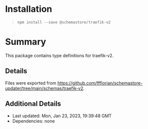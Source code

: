 # Installation
> `npm install --save @schemastore/traefik-v2`

# Summary
This package contains type definitions for traefik-v2.

## Details
Files were exported from https://github.com/ffflorian/schemastore-updater/tree/main/schemas/traefik-v2.

## Additional Details
* Last updated: Mon, Jan 23, 2023, 19:39:48 GMT
* Dependencies: none
